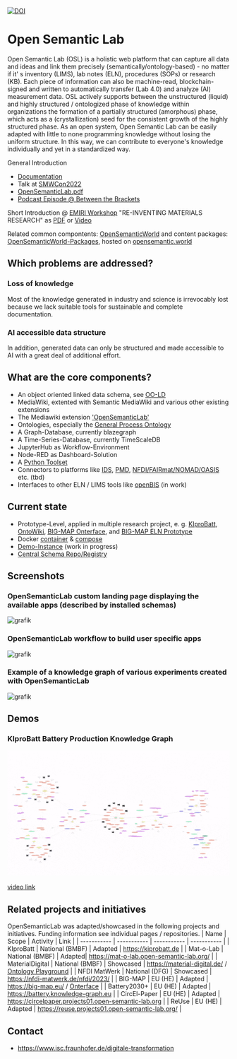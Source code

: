 [![DOI](https://zenodo.org/badge/DOI/10.5281/zenodo.11355585.svg )](https://doi.org/10.5281/zenodo.11355585  )
# Open Semantic Lab

Open Semantic Lab (OSL) is a holistic web platform that can capture all data and ideas and link them precisely (semantically/ontology-based) - no matter if it' s inventory (LIMS), lab notes (ELN), procedures (SOPs) or research (KB). 
Each piece of information can also be machine-read, blockchain-signed and written to automatically transfer (Lab 4.0) and analyze (AI) measurement data. 
OSL actively supports between the unstructured (liquid) and highly structured / ontologized phase of knowledge within organizations the formation of a partially structured (amorphous) phase, which acts as a (crystallization) seed for the consistent growth of the highly structured phase.
As an open system, Open Semantic Lab can be easily adapted with little to none programming knowledge without losing the uniform structure. 
In this way, we can contribute to everyone's knowledge individually and yet in a standardized way.

General Introduction 
* [Documentation](https://opensemantic.world/wiki/Item:OSWdb485a954a88465287b341d2897a84d6)
* Talk at [SMWCon2022](https://youtu.be/aBl6i7k4pIY)
* [OpenSemanticLab.pdf](https://github.com/OpenSemanticLab/.github/files/9684923/2022-08-31_OpenSemanticLab.pdf)
* [Podcast Episode @ Between the Brackets](https://betweenthebrackets.libsyn.com/episode-129-simon-stier)

Short Introduction @ [EMIRI Workshop](https://emiri.eu/2022/07/04/digital-revolution-in-materials-discovery/) "RE-INVENTING MATERIALS RESEARCH" as [PDF](https://emiri.eu/wp-content/uploads/2022/07/7.-2022-06-30_MAP-Workshop_Grenoble_OpenSemanticLab_v2.pdf) or [Video](https://youtu.be/MZlk5Gzy0tc?t=1564)

Related common compontents: [OpenSemanticWorld](https://github.com/OpenSemanticWorld)
and content packages: [OpenSemanticWorld-Packages](https://github.com/OpenSemanticWorld-Packages), hosted on [opensemantic.world](https://opensemantic.world)

## Which problems are addressed?

### Loss of knowledge
Most of the knowledge generated in industry and science is irrevocably lost because we lack suitable tools for sustainable and complete documentation.

### AI accessible data structure
In addition, generated data can only be structured and made accessible to AI with a great deal of additional effort. 

## What are the core components?
* An object oriented linked data schema, see [OO-LD](https://github.com/OO-LD/schema)
* MediaWiki, extented with Semantic MediaWiki and various other existing extensions
* The Mediawiki extension ['OpenSemanticLab'](https://github.com/OpenSemanticLab/mediawiki-extensions-OpenSemanticLab)
* Ontologies, especially the [General Process Ontology](https://github.com/General-Process-Ontology/ontology)
* A Graph-Database, currently blazegraph
* A Time-Series-Database, currently TimeScaleDB
* JupyterHub as Workflow-Environment
* Node-RED as Dashboard-Solution
* A [Python Toolset](https://github.com/OpenSemanticLab/osw-python)
* Connectors to platforms like [IDS](https://internationaldataspaces.org/), [PMD](https://material-digital.de/), [NFDI/FAIRmat/NOMAD/OASIS](https://www.fairmat-nfdi.eu) etc. (tbd)
* Interfaces to other ELN / LIMS tools like [openBIS](https://openbis.ch/) (in work)

## Current state
* Prototype-Level, applied in multiple research project, e. g. [KIproBatt](https://kiprobatt.de/wiki), [OntoWiki](https://onto-wiki.eu/wiki/Main_Page), [BIG-MAP Onterface](https://onterface.open-semantic-lab.org/wiki/), and [BIG-MAP ELN Prototype](https://osl-sandbox.big-map.eu) 
* Docker [container](https://github.com/OpenSemanticLab/docker-compose-osl-wiki) & [compose](https://github.com/OpenSemanticLab/osl-mw-docker-compose) 
* [Demo-Instance](https://demo.open-semantic-lab.org) (work in progress)
* [Central Schema Repo/Registry](https://opensemantic.world)

## Screenshots
### OpenSemanticLab custom landing page displaying the available apps (described by installed schemas)
![grafik](https://github.com/OpenSemanticLab/.github/assets/52674635/3284cf2c-fdf7-442d-ba64-596a101d6817)
### OpenSemanticLab workflow to build user specific apps
![grafik](https://github.com/OpenSemanticLab/.github/assets/52674635/4aa7344e-95d3-4491-ad72-6cffcc93bace)
### Example of a knowledge graph of various experiments created with OpenSemanticLab
![grafik](https://github.com/OpenSemanticLab/.github/assets/52674635/455dadb0-82d2-4563-abac-a3e2d87d5185)

## Demos
### KIproBatt Battery Production Knowledge Graph
![grafik](https://raw.githubusercontent.com/KIproBatt/kiprobatt-dataset/main/docs/KIproBatt-KnowledgeGraph-WalkThrough.min.gif)

[video link](https://raw.githubusercontent.com/KIproBatt/kiprobatt-dataset/main/docs/KIproBatt-KnowledgeGraph-WalkThrough.mp4)

## Related projects and initiatives
OpenSemanticLab was adapted/showcased in the following projects and initiatives. Funding information see individual pages / repositories.
| Name      | Scope | Activity | Link |
| ----------- | ----------- | ----------- | ----------- |
| KIproBatt      | National (BMBF)       | Adapted | https://kiprobatt.de |
| Mat-o-Lab      | National (BMBF)       | Adapted| https://mat-o-lab.open-semantic-lab.org/ |
| MaterialDigital      | National (BMBF)       | Showcased | https://material-digital.de/  / [Ontology Playground](https://forum.materialdigital.de/t/onboarding-semantische-interoperabilitaet/257) |
| NFDI MatWerk | National (DFG) | Showcased | https://nfdi-matwerk.de/nfdi/2023/ |
| BIG-MAP   | EU (HE)        | Adapted | https://big-map.eu/ / [Onterface](https://onterface.open-semantic-lab.org) |
| Battery2030+   | EU (HE)        | Adapted | https://battery.knowledge-graph.eu |
| CircEl-Paper   | EU (HE)        | Adapted  | https://circelpaper.projects01.open-semantic-lab.org |
| ReUse   | EU (HE)        | Adapted | https://reuse.projects01.open-semantic-lab.org/ |

## Contact
* https://www.isc.fraunhofer.de/digitale-transformation
